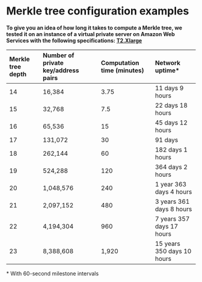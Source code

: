 # Merkle tree configuration examples

**To give you an idea of how long it takes to compute a Merkle tree, we tested it on an instance of a virtual private server on Amazon Web Services with the following specifications: [T2.Xlarge](https://aws.amazon.com/ec2/instance-types/)**

|**Merkle tree depth**|**Number of private key/address pairs**|**Computation time (minutes)**|**Network uptime\***|
|:--------|:----------------------|:------------------------------|:----------|
|14|16,384|3.75|11 days 9 hours|
|15|32,768|7.5|22 days 18 hours|
|16|65,536|15|45 days 12 hours|
|17|131,072|30|91 days|
|18|262,144|60|182 days 1 hours|
|19|524,288|120|364 days 2 hours|
|20|1,048,576|240|1 year 363 days 4 hours|
|21|2,097,152|480|3 years 361 days 8 hours|
|22|4,194,304|960|7 years 357 days 17 hours|
|23|8,388,608|1,920|15 years 350 days 10 hours|

\* With 60-second milestone intervals
